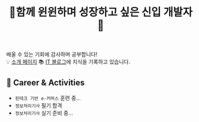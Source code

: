 <h1 align="center">🌄함께 윈윈하며 성장하고 싶은 신입 개발자🌄</h1><br>

배울 수 있는 기회에 감사하며 공부합니다!<br>
💡 [소개 페이지](https://realdeveloper.pro/630ae63f37bb30b80da8abc0)
📚 [IT 블로그](https://kijuk.tistory.com/)에 지식을 기록하고 있습니다.

<h2>🦔 Career & Activities</h2>

- `핀테크 기반 e-커머스` 훈련 중...
- `정보처리기사` 필기 합격
- `정보처리기사` 실기 준비 중...
